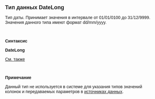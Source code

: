 ﻿<html>

<head><META HTTP-EQUIV="Content-Type" CONTENT="text/html; charset=utf-8">
<meta name="GENERATOR" content="Microsoft FrontPage 12.0">
<title>DateLong</title>
</head>

<body>

<p><font size="4" face="Arial"><strong>Тип данных DateLong</strong></font></p>

<p class="label"><font face="Arial">Тип даты. Принимает значения в 
интервале от 01/01/0100 до 31/12/9999. Значения данного типа имеют формат dd/mm/yyyy.</font></p>

<p class="label">&nbsp;</p>

<p class="label"><font face="Arial"><b>Синтаксис</b></font></p>

<p><strong><font face="Arial">DateLong</font></strong></p>

<p><font face="Arial"><a href="../types.html">См. также</a><br>
</font></p>

<p class="label"><font face="Arial"><b>&nbsp;</b></font></p>

<p class="label"><font face="Arial"><b>Примечание</b></font></p>

<p class="label"><font face="Arial">Данный тип не используется в 
системе для указания типов значений колонок и передаваемых параметров в <a
href="../Defs/Data.html">источниках данных</a>.</font></p>
</body>
</html>
